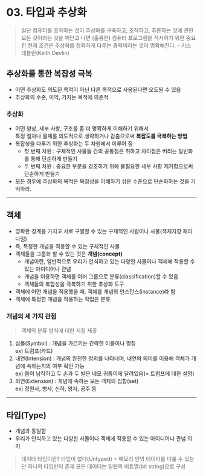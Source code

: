 # 03. 타입과 추상화

> 일단 컴퓨터를 조작하는 것이 추상화를 구축하고, 조작하고, 추론하는 것에 관한 모든 것이라는 것을 깨닫고 나면 
> (훌륭한) 컴퓨터 프로그램을 작서하기 위한 중요한 전제 조건은 추상화를 정확하게 다루는 증력이라는 것이 명확해진다.
> \- 키스 데블린(Keith Devlin)


## 추상화를 통한 복잡성 극복

- 어떤 추상화도 의도된 목적이 아닌 다른 목적으로 사용된다면 오도될 수 있음
- 추상화의 수준, 이익, 가치는 목적에 의존적

### 추상화

- 어떤 양상, 세부 사항, 구조를 좀 더 명확하게 이해하기 위해서 <br/> 특정 절차나 물체를 의도적으로 생략하거나 감춤으로써 **복잡도를 극복하는 방법**
- 복잡성을 다루기 위한 추상화는 두 차원에서 이루어 짐
  - 첫 번째 차원 : 구체적인 사물들 간의 공통점은 취하고 차이점은 버리는 일반화를 통해 단순하게 만들기
  - 두 번째 차원 : 중요한 부분을 강조하기 위해 불필요한 세부 사항 제거함으로써 단순하게 만들기
- 모든 경우에 추상화의 목적은 복잡성을 이해하기 쉬운 수준으로 단순화하는 것을 기억하라.

<hr>

## 객체
- 명확한 경계를 가지고 서로 구별할 수 있는 구체적인 사람이나 사물(객체지향 패러다임)
- 즉, 특정한 개념을 적용할 수 있는 구체적인 사물
- 객체들을 그룹화 할 수 있는 것은 **개념(concept)**
  - 개념이란, 일반적으로 우리가 인식하고 있는 다양한 사물이나 객체에 적용할 수 있는 아이디어나 관념
  - 개념을 이용하면 객체를 여러 그룹으로 분류(classification)할 수 있음
  - 객체들의 복잡성을 극복하기 위한 추상화 도구
- 객체에 어떤 개념을 적용했을 때, 객체를 개념의 인스턴스(instance)라 함
- 객체에 특정한 개념을 적용하는 작업은 분류


### 개념의 세 가지 관점
> 객체의 분류 방식에 대한 지침 제공
1. 심볼(Symbol) : 개념을 가르키는 간략한 이름이나 명칭 <br/> ex) 트럼프(카드)
2. 내연(Intension) : 개념의 완전한 정의를 나타내며, 내연의 의미를 이용해 객체가 개념에 속하는지의 여부 확인 가능<br/> ex) 몸이 납작하고 두 손과 두 발은 네모 귀퉁이에 달려있음(= 트럼프에 대한 설명)
3. 외연(Extension) : 개념에 속하는 모든 객체의 집합(set) <br/> ex) 정원사, 병사, 신하, 왕자, 공주 등

<hr>


## 타입(Type)
- 개념과 동일함
- 우리가 인식하고 있는 다양한 사물이나 객체에 적용할 수 있는 아이디어나 관념 의미

> 데이터 타입이란?
> 타입이 없다(Untyped) =  메모리 안의 데이터를 다룰 수 있는 단 하나의 타입만이 존재
> 모든 데이터는 일련의 비트열(bit string)으로 구성
> 
